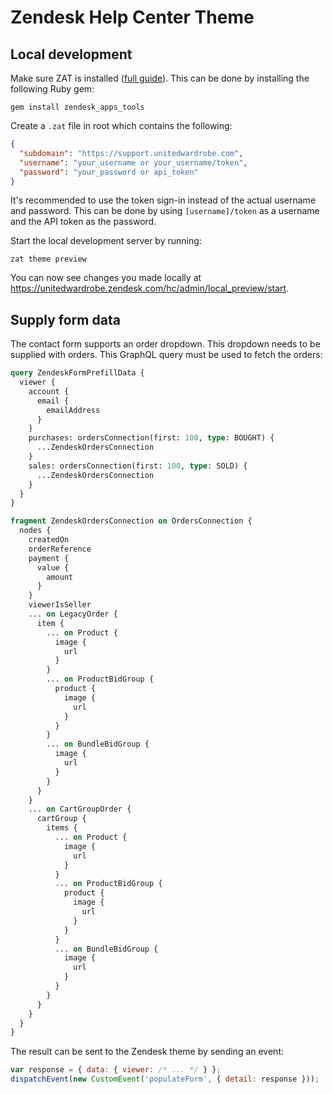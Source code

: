 # Zendesk Help Center Theme

## Local development

Make sure ZAT is installed ([full guide](https://support.zendesk.com/hc/en-us/articles/115012793547-Previewing-theme-changes-locally-Guide-Professional-and-Enterprise-)). This can be done by installing the following Ruby gem:

```
gem install zendesk_apps_tools
```

Create a `.zat` file in root which contains the following:

```json
{
  "subdomain": "https://support.unitedwardrobe.com",
  "username": "your_username or your_username/token",
  "password": "your_password or api_token"
}
```

It's recommended to use the token sign-in instead of the actual username and password. This can be done by using `[username]/token` as a username and the API token as the password.

Start the local development server by running:

```
zat theme preview
```

You can now see changes you made locally at https://unitedwardrobe.zendesk.com/hc/admin/local_preview/start.

## Supply form data

The contact form supports an order dropdown. This dropdown needs to be supplied with orders. This GraphQL query must be used to fetch the orders:

```graphql
query ZendeskFormPrefillData {
  viewer {
    account {
      email {
        emailAddress
      }
    }
    purchases: ordersConnection(first: 100, type: BOUGHT) {
      ...ZendeskOrdersConnection
    }
    sales: ordersConnection(first: 100, type: SOLD) {
      ...ZendeskOrdersConnection
    }
  }
}

fragment ZendeskOrdersConnection on OrdersConnection {
  nodes {
    createdOn
    orderReference
    payment {
      value {
        amount
      }
    }
    viewerIsSeller
    ... on LegacyOrder {
      item {
        ... on Product {
          image {
            url
          }
        }
        ... on ProductBidGroup {
          product {
            image {
              url
            }
          }
        }
        ... on BundleBidGroup {
          image {
            url
          }
        }
      }
    }
    ... on CartGroupOrder {
      cartGroup {
        items {
          ... on Product {
            image {
              url
            }
          }
          ... on ProductBidGroup {
            product {
              image {
                url
              }
            }
          }
          ... on BundleBidGroup {
            image {
              url
            }
          }
        }
      }
    }
  }
}
```

The result can be sent to the Zendesk theme by sending an event:

```js
var response = { data: { viewer: /* ... */ } };
dispatchEvent(new CustomEvent('populateForm', { detail: response }));
```
